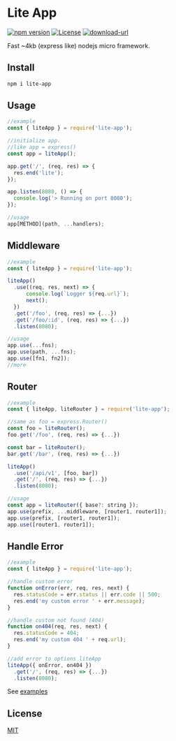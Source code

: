 # Lite App

[![npm version](https://img.shields.io/badge/npm-1.0.4-blue.svg)](https://npmjs.org/package/lite-app) 
[![License](https://img.shields.io/:license-mit-blue.svg)](http://badges.mit-license.org)
[![download-url](https://img.shields.io/npm/dm/lite-app.svg)](https://npmjs.org/package/lite-app)

Fast ~4kb (express like) nodejs micro framework.

## Install
```bash
npm i lite-app
```

## Usage

```js
//example
const { liteApp } = require('lite-app');

//initialize app.
//like app = express()
const app = liteApp();

app.get('/', (req, res) => {
  res.end('lite');
});

app.listen(8080, () => {
  console.log('> Running on port 8080');
});
```
```js
//usage
app[METHOD](path, ...handlers);
```
## Middleware
```js
//example
const { liteApp } = require('lite-app');

liteApp()
  .use((req, res, next) => {
      console.log(`Logger ${req.url}`);
      next();
  })
  .get('/foo', (req, res) => {...})
  .get('/foo/:id', (req, res) => {...})
  .listen(8080);
```
```js
//usage
app.use(...fns);
app.use(path, ...fns);
app.use([fn1, fn2]);
//more
```

## Router
```js
//example
const { liteApp, liteRouter } = require('lite-app');

//same as foo = express.Router()
const foo = liteRouter();
foo.get('/foo', (req, res) => {...})

const bar = liteRouter();
bar.get('/bar', (req, res) => {...})

liteApp()
  .use('/api/v1', [foo, bar])
  .get('/', (req, res) => {...})
  .listen(8080);
```
```js
//usage
const app = liteRouter({ base?: string });
app.use(prefix, ...middleware, [router1, router1]);
app.use(prefix, [router1, router1]);
app.use([router1, router1]);
```
## Handle Error
```js
//example
const { liteApp } = require('lite-app');

//handle custom error
function onError(err, req, res, next) {
  res.statusCode = err.status || err.code || 500;
  res.end('my custom error ' + err.message);
}

//handle custom not found (404)
function on404(req, res, next) {
  res.statusCode = 404;
  res.end('my custom 404 ' + req.url);
}

//add error to options liteApp
liteApp({ onError, on404 })
  .get('/', (req, res) => {...})
  .listen(8080);
```
See [examples](https://github.com/herudi/lite-app/tree/master/examples)

## License

[MIT](LICENSE)